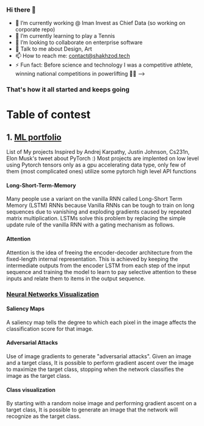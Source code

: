 ### Hi there 👋

- 🔭 I’m currently working @ Iman Invest as Chief Data (so working on corporate repo)
- 🌱 I’m currently learning to play a Tennis
- 👯 I’m looking to collaborate on enterprise software
- 💬 Talk to me about Design, Art
- 📫 How to reach me: contact@shakhzod.tech
- ⚡ Fun fact: Before science and technology I was a competitive athlete, winning national competitions in powerlifting 🏋️‍♂️ 
-->

### That's how it all started and keeps going 


# Table of contest
## 1. [ML portfolio](https://github.com/shushukurov/ML_Portfolio)
List of My projects
Inspired by Andrej Karpathy, Justin Johnson, Cs231n, Elon Musk's tweet about PyTorch :)
Most projects are implented on low level using Pytorch tensors only as a gpu accelerating data type, only few of them (most complicated ones) utilize some pytorch high level API functions 

#### Long-Short-Term-Memory
Many people use a variant on the vanilla RNN called Long-Short Term Memory (LSTM) RNNs because Vanilla RNNs can be tough to train on long sequences due to vanishing and exploding gradients caused by repeated matrix multiplication. LSTMs solve this problem by replacing the simple update rule of the vanilla RNN with a gating mechanism as follows.

#### Attention
Attention is the idea of freeing the encoder-decoder architecture from the fixed-length internal representation.
This is achieved by keeping the intermediate outputs from the encoder LSTM from each step of the input sequence and training the model to learn to pay selective attention to these inputs and relate them to items in the output sequence.

### [Neural Networks Visualization](https://github.com/shushukurov/ML_Portfolio/tree/main/NetworkVisualization)

#### Saliency Maps

A saliency map tells the degree to which each pixel in the image affects the classification score for that image.

#### Adversarial Attacks

Use of image gradients to generate "adversarial attacks". Given an image and a target class, It is possible to perform gradient ascent over the image to maximize the target class, stopping when the network classifies the image as the target class.

#### Class visualization

By starting with a random noise image and performing gradient ascent on a target class, It is possible to generate an image that the network will recognize as the target class.



<!--
**shushukurov/shushukurov** is a ✨ _special_ ✨ repository because its `README.md` (this file) appears on your GitHub profile.

Here are some ideas to get you started:

- 🔭 I’m currently working on Face mask detection APP
- 🌱 I’m currently learning Docker, Kubernetes
- 👯 I’m looking to collaborate on MedTech software
- 🤔 I’m looking for help with Data annotation
- 💬 Ask me about Everything
- 📫 How to reach me: shushukurov@gmail.com
- 😄 Pronouns: Shakhzod 3 times :)
- ⚡ Fun fact: I am a powerlifting champion 🏋🏻🏆
-->
